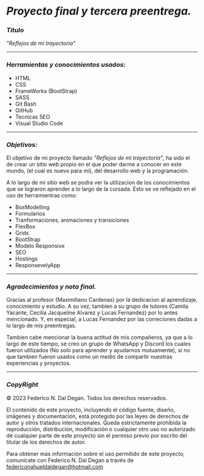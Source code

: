 # ***Proyecto final y tercera preentrega.***

### ***Titulo***

*"Reflejos de mi trayectoria"*

------------



### ***Herramientas y conocimientos usados:***

- HTML
- CSS
- FrameWorks (BootStrap)
- SASS
- Git Bash
- GitHub
- Tecnicas SEO
- Visual Studio Code


------------



### ***Objetivos:***

El objetivo de mi proyecto llamado *"Reflejos de mi trayectoria"*, ha sido el de crear un sitio web propio en el que poder darme a conocer en este mundo, (el cual es nuevo para mi), del desarrollo web y la programación.

A lo largo de mi sitio web se podra ver la utilizacion de los conocimientos que se lograron aprender a lo largo de la cursada. Esto se ve reflejado en el uso de herramientras como:


- BoxModelling
- Formularios
- Tranformaciones, animaciones y transiciones
- FlexBox
- Grids
- BootStrap
- Modelo Responsive
- SEO
- Hostings
- ResponsevelyApp


------------



### ***Agradecimientos y nota final.***

Gracias al profesor (Maximiliano Cardenas) por la dedicacion al aprendizaje, conocimiento y estudio. A su vez, tambien a su grupo de tutores (Camila Yacante, Cecilia Jacqueline Alvarez y Lucas Fernandez) por lo antes mencionado. 
Y, en especial, a Lucas Fernandez por las correciones dadas a lo largo de mis preentregas.

Tambien cabe mencionar la buena actitud de mis compañeros, ya que a lo largo de este tiempo, se creo un grupo de WhatsApp y Discord los cuales fueron utilizados (No solo para aprender y ayudarnos mutuamente), si no que tambien fueron usados como un medio de compartir nuestras experiencias y proyectos.

------------

### ***CopyRight***

© 2023 Federico N. Dal Degan. Todos los derechos reservados.

El contenido de este proyecto, incluyendo el código fuente, diseño, imágenes y documentación, está protegido por las leyes de derechos de autor y otros tratados internacionales. Queda estrictamente prohibida la reproducción, distribución, modificación o cualquier otro uso no autorizado de cualquier parte de este proyecto sin el permiso previo por escrito del titular de los derechos de autor.

Para obtener más información sobre el uso permitido de este proyecto, comunícate con Federico N. Dal Degan a través de federiconahueldaldegan@hotmail.com